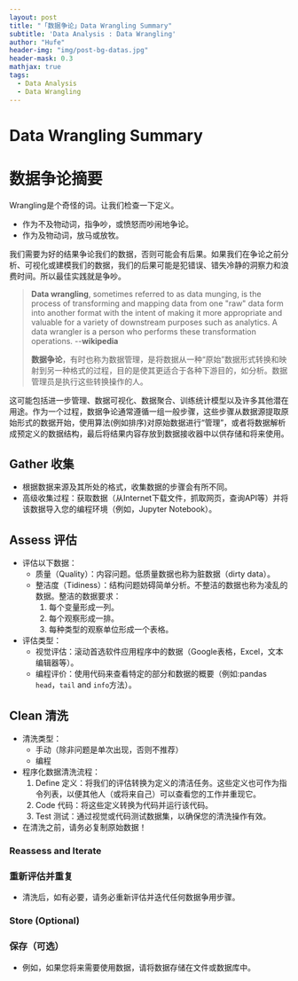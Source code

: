 ```yaml
---
layout: post
title: "「数据争论」Data Wrangling Summary"
subtitle: 'Data Analysis : Data Wrangling'
author: "Hufe"
header-img: "img/post-bg-datas.jpg"
header-mask: 0.3
mathjax: true
tags:
  - Data Analysis
  - Data Wrangling
---
```


# Data Wrangling Summary
# 数据争论摘要

Wrangling是个奇怪的词。让我们检查一下定义。
- 作为不及物动词，指争吵，或愤怒而吵闹地争论。
- 作为及物动词，放马或放牧。

我们需要为好的结果争论我们的数据，否则可能会有后果。如果我们在争论之前分析、可视化或建模我们的数据，我们的后果可能是犯错误、错失冷静的洞察力和浪费时间。所以最佳实践就是争吵。
>**Data wrangling**, sometimes referred to as data munging, is the process of transforming and mapping data from one "raw" data form into another format with the intent of making it more appropriate and valuable for a variety of downstream purposes such as analytics. A data wrangler is a person who performs these transformation operations.    --**wikipedia**
>
>**数据争论**，有时也称为数据管理，是将数据从一种“原始”数据形式转换和映射到另一种格式的过程，目的是使其更适合于各种下游目的，如分析。数据管理员是执行这些转换操作的人。

这可能包括进一步管理、数据可视化、数据聚合、训练统计模型以及许多其他潜在用途。作为一个过程，数据争论通常遵循一组一般步骤，这些步骤从数据源提取原始形式的数据开始，使用算法(例如排序)对原始数据进行“管理”，或者将数据解析成预定义的数据结构，最后将结果内容存放到数据接收器中以供存储和将来使用。

## Gather 收集 
- 根据数据来源及其所处的格式，收集数据的步骤会有所不同。
- 高级收集过程：获取数据（从Internet下载文件，抓取网页，查询API等）并将该数据导入您的编程环境（例如，Jupyter Notebook）。

## Assess 评估
- 评估以下数据：
    - 质量（Quality）：内容问题。低质量数据也称为脏数据（dirty data）。
    - 整洁度（Tidiness）：结构问题妨碍简单分析。不整洁的数据也称为凌乱的数据。整洁的数据要求：
        1. 每个变量形成一列。
        2. 每个观察形成一排。
        3. 每种类型的观察单位形成一个表格。
- 评估类型：
    - 视觉评估：滚动首选软件应用程序中的数据（Google表格，Excel，文本编辑器等）。
    - 编程评价：使用代码来查看特定的部分和数据的概要（例如:pandas `head`，`tail` and `info`方法）。

## Clean 清洗 
- 清洗类型：
    - 手动（除非问题是单次出现，否则不推荐）
    - 编程
- 程序化数据清洗流程：
    1. Define 定义：将我们的评估转换为定义的清洁任务。这些定义也可作为指令列表，以便其他人（或将来自己）可以查看您的工作并重现它。
    2. Code 代码：将这些定义转换为代码并运行该代码。
    3. Test 测试：通过视觉或代码测试数据集，以确保您的清洗操作有效。
- 在清洗之前，请务必复制原始数据！

### Reassess and Iterate 

### 重新评估并重复

- 清洗后，如有必要，请务必重新评估并迭代任何数据争用步骤。

### Store (Optional) 

### 保存（可选）

- 例如，如果您将来需要使用数据，请将数据存储在文件或数据库中。
